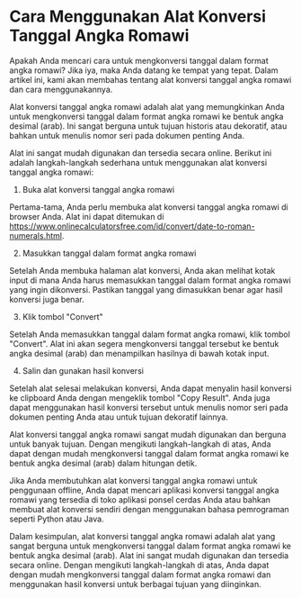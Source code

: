 Cara Menggunakan Alat Konversi Tanggal Angka Romawi
===================================================

Apakah Anda mencari cara untuk mengkonversi tanggal dalam format angka romawi? Jika iya, maka Anda datang ke tempat yang tepat. Dalam artikel ini, kami akan membahas tentang alat konversi tanggal angka romawi dan cara menggunakannya.

Alat konversi tanggal angka romawi adalah alat yang memungkinkan Anda untuk mengkonversi tanggal dalam format angka romawi ke bentuk angka desimal (arab). Ini sangat berguna untuk tujuan historis atau dekoratif, atau bahkan untuk menulis nomor seri pada dokumen penting Anda.

Alat ini sangat mudah digunakan dan tersedia secara online. Berikut ini adalah langkah-langkah sederhana untuk menggunakan alat konversi tanggal angka romawi:

1. Buka alat konversi tanggal angka romawi

Pertama-tama, Anda perlu membuka alat konversi tanggal angka romawi di browser Anda. Alat ini dapat ditemukan di <https://www.onlinecalculatorsfree.com/id/convert/date-to-roman-numerals.html>.

2. Masukkan tanggal dalam format angka romawi

Setelah Anda membuka halaman alat konversi, Anda akan melihat kotak input di mana Anda harus memasukkan tanggal dalam format angka romawi yang ingin dikonversi. Pastikan tanggal yang dimasukkan benar agar hasil konversi juga benar.

3. Klik tombol "Convert"

Setelah Anda memasukkan tanggal dalam format angka romawi, klik tombol "Convert". Alat ini akan segera mengkonversi tanggal tersebut ke bentuk angka desimal (arab) dan menampilkan hasilnya di bawah kotak input.

4. Salin dan gunakan hasil konversi

Setelah alat selesai melakukan konversi, Anda dapat menyalin hasil konversi ke clipboard Anda dengan mengeklik tombol "Copy Result". Anda juga dapat menggunakan hasil konversi tersebut untuk menulis nomor seri pada dokumen penting Anda atau untuk tujuan dekoratif lainnya.

Alat konversi tanggal angka romawi sangat mudah digunakan dan berguna untuk banyak tujuan. Dengan mengikuti langkah-langkah di atas, Anda dapat dengan mudah mengkonversi tanggal dalam format angka romawi ke bentuk angka desimal (arab) dalam hitungan detik.

Jika Anda membutuhkan alat konversi tanggal angka romawi untuk penggunaan offline, Anda dapat mencari aplikasi konversi tanggal angka romawi yang tersedia di toko aplikasi ponsel cerdas Anda atau bahkan membuat alat konversi sendiri dengan menggunakan bahasa pemrograman seperti Python atau Java.

Dalam kesimpulan, alat konversi tanggal angka romawi adalah alat yang sangat berguna untuk mengkonversi tanggal dalam format angka romawi ke bentuk angka desimal (arab). Alat ini sangat mudah digunakan dan tersedia secara online. Dengan mengikuti langkah-langkah di atas, Anda dapat dengan mudah mengkonversi tanggal dalam format angka romawi dan menggunakan hasil konversi untuk berbagai tujuan yang diinginkan.